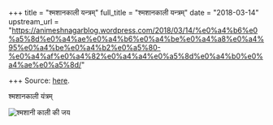 +++
title = "श्मशानकाली यन्त्रम्"
full_title = "श्मशानकाली यन्त्रम्"
date = "2018-03-14"
upstream_url = "https://animeshnagarblog.wordpress.com/2018/03/14/%e0%a4%b6%e0%a5%8d%e0%a4%ae%e0%a4%b6%e0%a4%be%e0%a4%a8%e0%a4%95%e0%a4%be%e0%a4%b2%e0%a5%80-%e0%a4%af%e0%a4%82%e0%a4%a4%e0%a5%8d%e0%a4%b0%e0%a4%ae%e0%a5%8d/"

+++
Source: [here](https://animeshnagarblog.wordpress.com/2018/03/14/%e0%a4%b6%e0%a5%8d%e0%a4%ae%e0%a4%b6%e0%a4%be%e0%a4%a8%e0%a4%95%e0%a4%be%e0%a4%b2%e0%a5%80-%e0%a4%af%e0%a4%82%e0%a4%a4%e0%a5%8d%e0%a4%b0%e0%a4%ae%e0%a5%8d/).

श्मशानकाली यंत्रम्

![श्मशानी काली की जय
](https://animeshnagarblog.files.wordpress.com/2018/03/img_20180314_232544.jpg?w=700 "जय चितावासिनी ")
